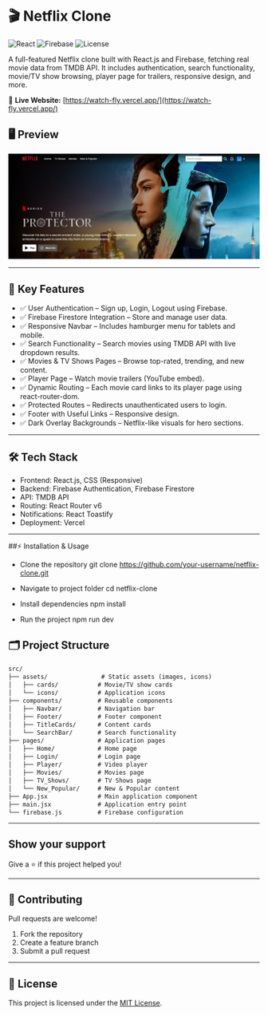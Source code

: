 # 🎬 Netflix Clone

![React](https://img.shields.io/badge/React-19.1-blue)
![Firebase](https://img.shields.io/badge/Firebase-12.0-orange)
![License](https://img.shields.io/badge/License-MIT-green)


A full-featured Netflix clone built with React.js and Firebase, fetching real movie data from TMDB API.
It includes authentication, search functionality, movie/TV show browsing, player page for trailers, responsive design, and more.

🔗 **Live Website:** [https://watch-fly.vercel.app/](https://watch-fly.vercel.app/)

## 🖥️ Preview

![Netflix Clone UI](./public/UI.png)

---

## 🎯 Key Features

- ✅ User Authentication – Sign up, Login, Logout using Firebase.
- ✅ Firebase Firestore Integration – Store and manage user data.
- ✅ Responsive Navbar – Includes hamburger menu for tablets and mobile.
- ✅ Search Functionality – Search movies using TMDB API with live dropdown results.
- ✅ Movies & TV Shows Pages – Browse top-rated, trending, and new content.
- ✅ Player Page – Watch movie trailers (YouTube embed).
- ✅ Dynamic Routing – Each movie card links to its player page using react-router-dom.
- ✅ Protected Routes – Redirects unauthenticated users to login.
- ✅ Footer with Useful Links – Responsive design.
- ✅ Dark Overlay Backgrounds – Netflix-like visuals for hero sections.

---

## 🛠️ Tech Stack

- Frontend: React.js, CSS (Responsive)
- Backend: Firebase Authentication, Firebase Firestore
- API: TMDB API
- Routing: React Router v6
- Notifications: React Toastify
- Deployment: Vercel

---
##⚡ Installation & Usage

- Clone the repository
git clone https://github.com/your-username/netflix-clone.git

- Navigate to project folder
cd netflix-clone

- Install dependencies
npm install

- Run the project
npm run dev


## 🗂️ Project Structure

```
src/
├── assets/               # Static assets (images, icons)
│   ├── cards/           # Movie/TV show cards
│   └── icons/           # Application icons
├── components/          # Reusable components
│   ├── Navbar/          # Navigation bar
│   ├── Footer/          # Footer component
│   ├── TitleCards/      # Content cards
│   └── SearchBar/       # Search functionality
├── pages/               # Application pages
│   ├── Home/            # Home page
│   ├── Login/           # Login page
│   ├── Player/          # Video player
│   ├── Movies/          # Movies page
│   ├── TV_Shows/        # TV Shows page
│   └── New_Popular/     # New & Popular content
├── App.jsx              # Main application component
├── main.jsx             # Application entry point
└── firebase.js          # Firebase configuration
```

---

## Show your support

Give a ⭐️ if this project helped you!

---

## 🤝 Contributing

Pull requests are welcome!

1. Fork the repository
2. Create a feature branch
3. Submit a pull request

---

## 📜 License

This project is licensed under the [MIT License](LICENSE).

